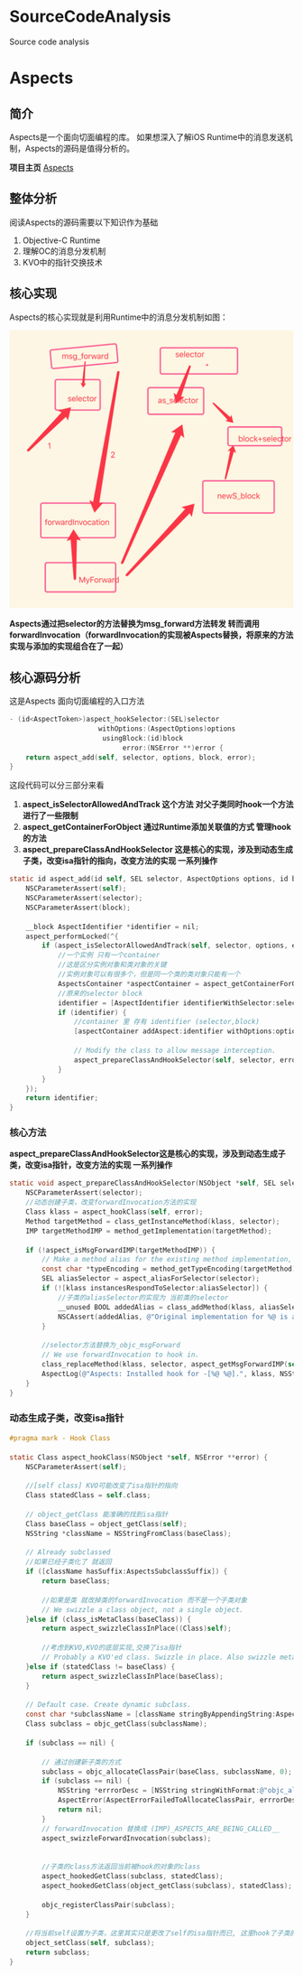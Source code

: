 # SourceCodeAnalysis
Source code analysis



# Aspects 

## 简介

Aspects是一个面向切面编程的库。
如果想深入了解iOS Runtime中的消息发送机制，Aspects的源码是值得分析的。    

**项目主页**
[Aspects](https://github.com/steipete/Aspects)


## 整体分析

阅读Aspects的源码需要以下知识作为基础
1. Objective-C Runtime
2. 理解OC的消息分发机制
3. KVO中的指针交换技术

## 核心实现
Aspects的核心实现就是利用Runtime中的消息分发机制如图：

![原理](https://github.com/JunyiXie/SourceCodeAnalysis/raw/master/photos/%E5%8E%9F%E7%90%86.png)

**Aspects通过把selector的方法替换为msg_forward方法转发 转而调用 forwardInvocation（forwardInvocation的实现被Aspects替换，将原来的方法实现与添加的实现组合在了一起）**



## 核心源码分析
这是Aspects 面向切面编程的入口方法
```objectivec
- (id<AspectToken>)aspect_hookSelector:(SEL)selector
                      withOptions:(AspectOptions)options
                       usingBlock:(id)block
                            error:(NSError **)error {
    return aspect_add(self, selector, options, block, error);
}
```


这段代码可以分三部分来看
1. **aspect_isSelectorAllowedAndTrack 这个方法 对父子类同时hook一个方法进行了一些限制**
2. **aspect_getContainerForObject 通过Runtime添加关联值的方式 管理hook的方法**
3. **aspect_prepareClassAndHookSelector 这是核心的实现，涉及到动态生成子类，改变isa指针的指向，改变方法的实现 一系列操作**
```objectivec
static id aspect_add(id self, SEL selector, AspectOptions options, id block, NSError **error) {
    NSCParameterAssert(self);
    NSCParameterAssert(selector);
    NSCParameterAssert(block);

    __block AspectIdentifier *identifier = nil;
    aspect_performLocked(^{
        if (aspect_isSelectorAllowedAndTrack(self, selector, options, error)) {
            //一个实例 只有一个container
            //这是区分实例对象和类对象的关键
            //实例对象可以有很多个，但是同一个类的类对象只能有一个
            AspectsContainer *aspectContainer = aspect_getContainerForObject(self, selector);
            //原来的selector block
            identifier = [AspectIdentifier identifierWithSelector:selector object:self options:options block:block error:error];
            if (identifier) {
                //container 里 存有 identifier (selector,block)
                [aspectContainer addAspect:identifier withOptions:options];

                // Modify the class to allow message interception.
                aspect_prepareClassAndHookSelector(self, selector, error);
            }
        }
    });
    return identifier;
}


```




### 核心方法
 **aspect_prepareClassAndHookSelector这是核心的实现，涉及到动态生成子类，改变isa指针，改变方法的实现 一系列操作**

```objectivec
static void aspect_prepareClassAndHookSelector(NSObject *self, SEL selector, NSError **error) {
    NSCParameterAssert(selector);
    //动态创建子类，改变forwardInvocation方法的实现
    Class klass = aspect_hookClass(self, error);
    Method targetMethod = class_getInstanceMethod(klass, selector);
    IMP targetMethodIMP = method_getImplementation(targetMethod);

    if (!aspect_isMsgForwardIMP(targetMethodIMP)) {
        // Make a method alias for the existing method implementation, it not already copied.
        const char *typeEncoding = method_getTypeEncoding(targetMethod);
        SEL aliasSelector = aspect_aliasForSelector(selector);
        if (![klass instancesRespondToSelector:aliasSelector]) {
            //子类的aliasSelector的实现为 当前类的selector
            __unused BOOL addedAlias = class_addMethod(klass, aliasSelector, method_getImplementation(targetMethod), typeEncoding);
            NSCAssert(addedAlias, @"Original implementation for %@ is already copied to %@ on %@", NSStringFromSelector(selector), NSStringFromSelector(aliasSelector), klass);
        }

        //selector方法替换为_objc_msgForward
        // We use forwardInvocation to hook in.
        class_replaceMethod(klass, selector, aspect_getMsgForwardIMP(self, selector), typeEncoding);
        AspectLog(@"Aspects: Installed hook for -[%@ %@].", klass, NSStringFromSelector(selector));
    }
}
```


### 动态生成子类，改变isa指针
```objectivec
#pragma mark - Hook Class

static Class aspect_hookClass(NSObject *self, NSError **error) {
    NSCParameterAssert(self);
    
    //[self class] KVO可能改变了isa指针的指向
    Class statedClass = self.class;
    
    // object_getClass 能准确的找到isa指针
    Class baseClass = object_getClass(self);
    NSString *className = NSStringFromClass(baseClass);

    // Already subclassed
    //如果已经子类化了 就返回
    if ([className hasSuffix:AspectsSubclassSuffix]) {
        return baseClass;

        //如果是类 就改掉类的forwardInvocation 而不是一个子类对象
        // We swizzle a class object, not a single object.
    }else if (class_isMetaClass(baseClass)) {
        return aspect_swizzleClassInPlace((Class)self);
        
        //考虑到KVO,KVO的底层实现,交换了isa指针
        // Probably a KVO'ed class. Swizzle in place. Also swizzle meta classes in place.
    }else if (statedClass != baseClass) {
        return aspect_swizzleClassInPlace(baseClass);
    }

    // Default case. Create dynamic subclass.
    const char *subclassName = [className stringByAppendingString:AspectsSubclassSuffix].UTF8String;
    Class subclass = objc_getClass(subclassName);

    if (subclass == nil) {
        
        // 通过创建新子类的方式
        subclass = objc_allocateClassPair(baseClass, subclassName, 0);
        if (subclass == nil) {
            NSString *errrorDesc = [NSString stringWithFormat:@"objc_allocateClassPair failed to allocate class %s.", subclassName];
            AspectError(AspectErrorFailedToAllocateClassPair, errrorDesc);
            return nil;
        }
        // forwardInvocation 替换成 (IMP)_ASPECTS_ARE_BEING_CALLED__
        aspect_swizzleForwardInvocation(subclass);

        
        //子类的class方法返回当前被hook的对象的class
        aspect_hookedGetClass(subclass, statedClass);
        aspect_hookedGetClass(object_getClass(subclass), statedClass);
        
        objc_registerClassPair(subclass);
    }

    //将当前self设置为子类，这里其实只是更改了self的isa指针而已, 这里hook了子类的forwardInvocation方法，再次使用当前类时，其实是使用了子类的forwardInvocation方法。
    object_setClass(self, subclass);
    return subclass;
}
```